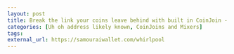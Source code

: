 ```yaml
---
layout: post
title: Break the link your coins leave behind with built in CoinJoin - Whirlpool
categories: [Uh oh address likely known, CoinJoins and Mixers]
tags: 
external_url: https://samouraiwallet.com/whirlpool
---
```

